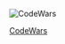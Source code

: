 ![CodeWars](https://www.codewars.com/users/burningyouth/badges/large)

[CodeWars](https://www.codewars.com/users/burningyouth/)
